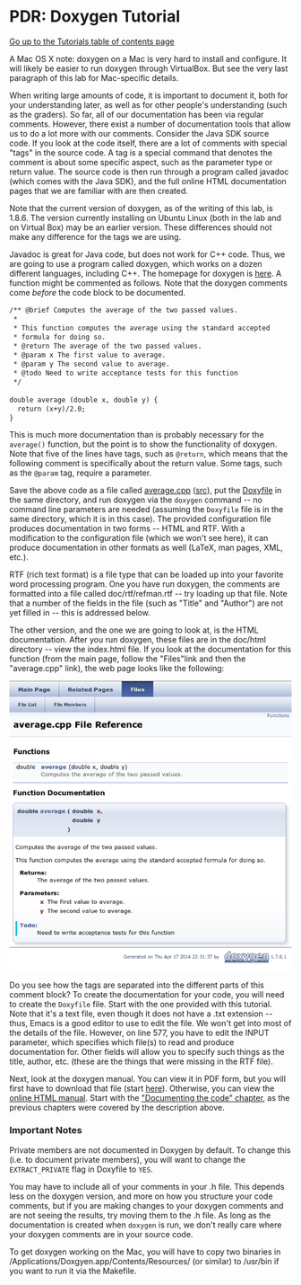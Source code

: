 PDR: Doxygen Tutorial
=====================

[Go up to the Tutorials table of contents page](../index.html)

A Mac OS X note: doxygen on a Mac is very hard to install and configure.  It will likely be easier to run doxygen through VirtualBox.  But see the very last paragraph of this lab for Mac-specific details.

When writing large amounts of code, it is important to document it, both for your understanding later, as well as for other people's understanding (such as the graders).  So far, all of our documentation has been via regular comments.  However, there exist a number of documentation tools that allow us to do a lot more with our comments.  Consider the Java SDK source code.  If you look at the code itself, there are a lot of comments with special "tags" in the source code.  A tag is a special command that denotes the comment is about some specific aspect, such as the parameter type or return value.  The source code is then run through a program called javadoc (which comes with the Java SDK), and the full online HTML documentation pages that we are familiar with are then created.

Note that the current version of doxygen, as of the writing of this lab, is 1.8.6.  The version currently installing on Ubuntu Linux (both in the lab and on Virtual Box) may be an earlier version.  These differences should not make any difference for the tags we are using.

Javadoc is great for Java code, but does not work for C++ code.  Thus, we are going to use a program called doxygen, which works on a dozen different languages, including C++.  The homepage for doxygen is [here](http://www.doxygen.org).  A function might be commented as follows.  Note that the doxygen comments come *before* the code block to be documented.

```
/** @brief Computes the average of the two passed values.
 *
 * This function computes the average using the standard accepted
 * formula for doing so.
 * @return The average of the two passed values.
 * @param x The first value to average.
 * @param y The second value to average.
 * @todo Need to write acceptance tests for this function
 */

double average (double x, double y) {
  return (x+y)/2.0;
}
```

This is much more documentation than is probably necessary for the `average()` function, but the point is to show the functionality of doxygen.  Note that five of the lines have tags, such as `@return`, which means that the following comment is specifically about the return value.  Some tags, such as the `@param` tag, require a parameter.

Save the above code as a file called [average.cpp](average.cpp.html) ([src](average.cpp)), put the [Doxyfile](Doxyfile) in the same directory, and run doxygen via the `doxygen` command -- no command line parameters are needed (assuming the `Doxyfile` file is in the same directory, which it is in this case).  The provided configuration file produces documentation in two forms -- HTML and RTF.  With a modification to the configuration file (which we won't see here), it can produce documentation in other formats as well (LaTeX, man pages, XML, etc.).  

RTF (rich text format) is a file type that can be loaded up into your favorite word processing program.  One you have run doxygen, the comments are formatted into a file called doc/rtf/refman.rtf -- try loading up that file.  Note that a number of the fields in the file (such as "Title" and "Author") are not yet filled in -- this is addressed below.

The other version, and the one we are going to look at, is the HTML documentation.  After you run doxygen, these files are in the doc/html directory -- view the index.html file.  If you look at the documentation for this function (from the main page, follow the "Files"link and then the "average.cpp" link), the web page looks like the following:

![screenshot.png](screenshot.png)

Do you see how the tags are separated into the different parts of this comment block?  To create the documentation for your code, you will need to create the `Doxyfile` file.  Start with the one provided with this tutorial.  Note that it's a text file, even though it does not have a .txt extension -- thus, Emacs is a good editor to use to edit the file.  We won't get into most of the details of the file.  However, on line 577, you have to edit the INPUT parameter, which specifies which file(s) to read and produce documentation for.  Other fields will allow you to specify such things as the title, author, etc. (these are the things that were missing in the RTF file).

Next, look at the doxygen manual.  You can view it in PDF form, but you will first have to download that file (start [here](http://www.stack.nl/~dimitri/doxygen/download.html#dlmanual)).  Otherwise, you can view the [online HTML manual](http://www.stack.nl/~dimitri/doxygen/manual/index.html).  Start with the ["Documenting the code" chapter](http://www.stack.nl/~dimitri/doxygen/manual/docblocks.html), as the previous chapters were covered by the description above.

### Important Notes ###

Private members are not documented in Doxygen by default.  To change this (i.e. to document private members), you will want to change the `EXTRACT_PRIVATE` flag in Doxyfile to `YES`.

You may have to include all of your comments in your .h file.  This depends less on the doxygen version, and more on how you structure your code comments, but if you are making changes to your doxygen comments and are not seeing the results, try moving them to the .h file.  As long as the documentation is created when `doxygen` is run, we don't really care where your doxygen comments are in your source code.

To get doxygen working on the Mac, you will have to copy two binaries in /Applications/Doxgyen.app/Contents/Resources/ (or similar) to /usr/bin if you want to run it via the Makefile.
